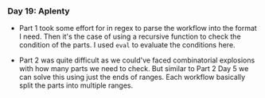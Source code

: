 ### **Day 19**: Aplenty

-   Part 1 took some effort for in regex to parse the workflow into the format I need. Then it's the case of using a recursive function to check the condition of the parts. I used `eval` to evaluate the conditions here.

-   Part 2 was quite difficult as we could've faced combinatorial explosions with how many parts we need to check. But similar to Part 2 Day 5 we can solve this using just the ends of ranges. Each workflow basically split the parts into multiple ranges.
